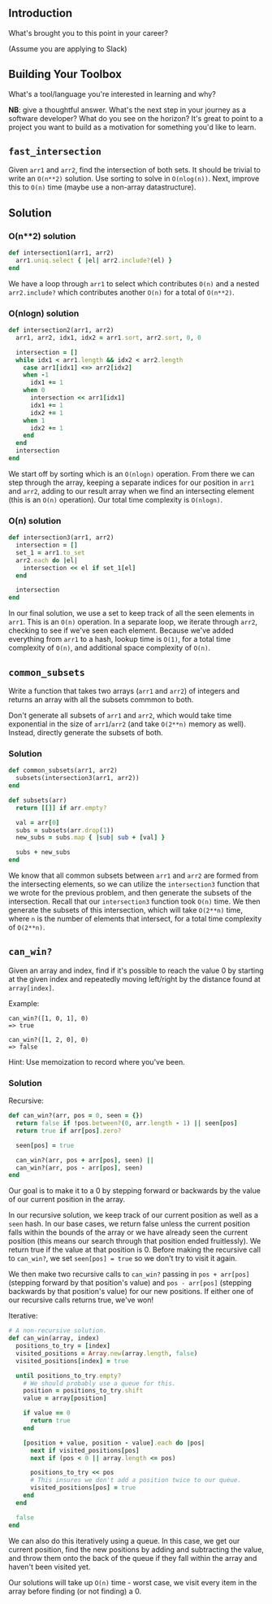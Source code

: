 ## Introduction

What's brought you to this point in your career?

(Assume you are applying to Slack)

## Building Your Toolbox

What's a tool/language you're interested in learning and why?

**NB**: give a thoughtful answer.  What's the next step in your journey as a software developer?  What do you see on the horizon?  It's great to point to a project you want to build as a motivation for something you'd like to learn.  

## `fast_intersection`

Given `arr1` and `arr2`, find the intersection of both sets. It should
be trivial to write an `O(n**2)` solution. Use sorting to solve in
`O(nlog(n))`. Next, improve this to `O(n)` time (maybe use a non-array
datastructure).

## Solution

### O(n**2) solution

```ruby
def intersection1(arr1, arr2)
  arr1.uniq.select { |el| arr2.include?(el) }
end
```

We have a loop through `arr1` to select which contributes `O(n)` and a nested `arr2.include?` which contributes another `O(n)` for a total of `O(n**2)`.

### O(nlogn) solution

```ruby
def intersection2(arr1, arr2)
  arr1, arr2, idx1, idx2 = arr1.sort, arr2.sort, 0, 0

  intersection = []
  while idx1 < arr1.length && idx2 < arr2.length
    case arr1[idx1] <=> arr2[idx2]
    when -1
      idx1 += 1
    when 0
      intersection << arr1[idx1]
      idx1 += 1
      idx2 += 1
    when 1
      idx2 += 1
    end
  end
  intersection
end
```

We start off by sorting which is an `O(nlogn)` operation. From there we can step through the array, keeping a separate indices for our position in `arr1` and `arr2`, adding to our result array when we find an intersecting element (this is an `O(n)` operation). Our total time complexity is `O(nlogn)`.

### O(n) solution

```ruby
def intersection3(arr1, arr2)
  intersection = []
  set_1 = arr1.to_set
  arr2.each do |el|
    intersection << el if set_1[el]
  end

  intersection
end
```

In our final solution, we use a set to keep track of all the seen elements in `arr1`. This is an `O(n)` operation. In a separate loop, we iterate through `arr2`, checking to see if we've seen each element. Because we've added everything from `arr1` to a hash, lookup time is `O(1)`, for a total time complexity of `O(n)`, and additional space complexity of `O(n)`.

## `common_subsets`

Write a function that takes two arrays (`arr1` and `arr2`) of integers
and returns an array with all the subsets commmon to both.

Don't generate all subsets of `arr1` and `arr2`, which would take time
exponential in the size of `arr1`/`arr2` (and take `O(2**n)` memory as
well). Instead, directly generate the subsets of both.

### Solution

```ruby
def common_subsets(arr1, arr2)
  subsets(intersection3(arr1, arr2))
end

def subsets(arr)
  return [[]] if arr.empty?

  val = arr[0]
  subs = subsets(arr.drop(1))
  new_subs = subs.map { |sub| sub + [val] }

  subs + new_subs
end
```

We know that all common subsets between `arr1` and `arr2` are formed from the intersecting elements, so we can utilize the `intersection3` function that we wrote for the previous problem, and then generate the subsets of the intersection. Recall that our `intersection3` function took `O(n)` time. We then generate the subsets of this intersection, which will take `O(2**n)` time, where `n` is the number of elements that intersect, for a total time complexity of `O(2**n)`.

## `can_win?`

Given an array and index, find if it's possible to reach the value 0 by starting at the given index and repeatedly moving left/right by the distance found at `array[index]`.

Example:
```
can_win?([1, 0, 1], 0)
=> true

can_win?([1, 2, 0], 0)
=> false
```

Hint: Use memoization to record where you've been.

### Solution

Recursive:

```ruby
def can_win?(arr, pos = 0, seen = {})
  return false if !pos.between?(0, arr.length - 1) || seen[pos]
  return true if arr[pos].zero?

  seen[pos] = true

  can_win?(arr, pos + arr[pos], seen) ||
  can_win?(arr, pos - arr[pos], seen)
end
```

Our goal is to make it to a 0 by stepping forward or backwards by the value of our current position in the array.

In our recursive solution, we keep track of our current position as well as a `seen` hash. In our base cases, we return false unless the current position falls within the bounds of the array or we have already seen the current position (this means our search through that position ended fruitlessly). We return true if the value at that position is 0. Before making the recursive call to `can_win?`, we set `seen[pos] = true` so we don't try to visit it again.

We then make two recursive calls to `can_win?` passing in `pos + arr[pos]` (stepping forward by that position's value) and `pos - arr[pos]` (stepping backwards by that position's value) for our new positions. If either one of our recursive calls returns true, we've won!

Iterative:

```ruby
# A non-recursive solution.
def can_win(array, index)
  positions_to_try = [index]
  visited_positions = Array.new(array.length, false)
  visited_positions[index] = true

  until positions_to_try.empty?
    # We should probably use a queue for this.
    position = positions_to_try.shift
    value = array[position]

    if value == 0
      return true
    end

    [position + value, position - value].each do |pos|
      next if visited_positions[pos]
      next if (pos < 0 || array.length <= pos)

      positions_to_try << pos
      # This insures we don't add a position twice to our queue.
      visited_positions[pos] = true
    end
  end

  false
end
```

We can also do this iteratively using a queue. In this case, we get our current position, find the new positions by adding and subtracting the value, and throw them onto the back of the queue if they fall within the array and haven't been visited yet.

Our solutions will take up `O(n)` time - worst case, we visit every item in the array before finding (or not finding) a 0.
